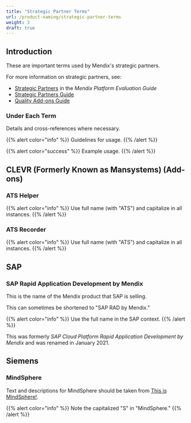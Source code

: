 ```yaml
---
title: "Strategic Partner Terms"
url: /product-naming/strategic-partner-terms
weight: 3
draft: true
---
```


## Introduction

These are important terms used by Mendix's strategic partners.

For more information on strategic partners, see:

* [Strategic Partners](https://www.mendix.com/evaluation-guide/strategic-partners/) in the *Mendix Platform Evaluation Guide*
* [Strategic Partners Guide](/partners/)
* [Quality Add-ons Guide](/addons/)

### Under Each Term

Details and cross-references where necessary.

{{% alert color="info" %}}
Guidelines for usage.
{{% /alert %}}

{{% alert color="success" %}}
Example usage.
{{% /alert %}}

## CLEVR (Formerly Known as Mansystems) (Add-ons)

### ATS Helper

{{% alert color="info" %}}
Use full name (with "ATS") and capitalize in all instances.
{{% /alert %}}

### ATS Recorder

{{% alert color="info" %}}
Use full name (with "ATS") and capitalize in all instances.
{{% /alert %}}

## SAP

### SAP Rapid Application Development by Mendix

This is the name of the Mendix product that SAP is selling.

This can sometimes be shortened to "SAP RAD by Mendix."

{{% alert color="info" %}}
Use the full name in the SAP context.
{{% /alert %}}

This was formerly *SAP Cloud Platform Rapid Application Development by Mendix* and was renamed in January 2021.

## Siemens

### MindSphere

Text and descriptions for MindSphere should be taken from [This is MindSphere!](https://siemens.com/mindsphere).

{{% alert color="info" %}}
Note the capitalized "S" in "MindSphere."
{{% /alert %}}
